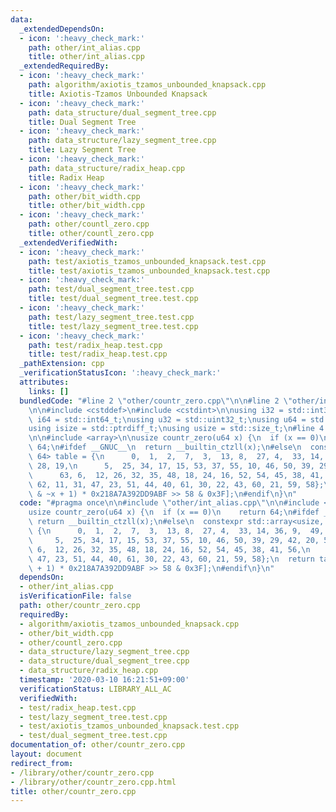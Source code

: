```yaml
---
data:
  _extendedDependsOn:
  - icon: ':heavy_check_mark:'
    path: other/int_alias.cpp
    title: other/int_alias.cpp
  _extendedRequiredBy:
  - icon: ':heavy_check_mark:'
    path: algorithm/axiotis_tzamos_unbounded_knapsack.cpp
    title: Axiotis-Tzamos Unbounded Knapsack
  - icon: ':heavy_check_mark:'
    path: data_structure/dual_segment_tree.cpp
    title: Dual Segment Tree
  - icon: ':heavy_check_mark:'
    path: data_structure/lazy_segment_tree.cpp
    title: Lazy Segment Tree
  - icon: ':heavy_check_mark:'
    path: data_structure/radix_heap.cpp
    title: Radix Heap
  - icon: ':heavy_check_mark:'
    path: other/bit_width.cpp
    title: other/bit_width.cpp
  - icon: ':heavy_check_mark:'
    path: other/countl_zero.cpp
    title: other/countl_zero.cpp
  _extendedVerifiedWith:
  - icon: ':heavy_check_mark:'
    path: test/axiotis_tzamos_unbounded_knapsack.test.cpp
    title: test/axiotis_tzamos_unbounded_knapsack.test.cpp
  - icon: ':heavy_check_mark:'
    path: test/dual_segment_tree.test.cpp
    title: test/dual_segment_tree.test.cpp
  - icon: ':heavy_check_mark:'
    path: test/lazy_segment_tree.test.cpp
    title: test/lazy_segment_tree.test.cpp
  - icon: ':heavy_check_mark:'
    path: test/radix_heap.test.cpp
    title: test/radix_heap.test.cpp
  _pathExtension: cpp
  _verificationStatusIcon: ':heavy_check_mark:'
  attributes:
    links: []
  bundledCode: "#line 2 \"other/countr_zero.cpp\"\n\n#line 2 \"other/int_alias.cpp\"\
    \n\n#include <cstddef>\n#include <cstdint>\n\nusing i32 = std::int32_t;\nusing\
    \ i64 = std::int64_t;\nusing u32 = std::uint32_t;\nusing u64 = std::uint64_t;\n\
    using isize = std::ptrdiff_t;\nusing usize = std::size_t;\n#line 4 \"other/countr_zero.cpp\"\
    \n\n#include <array>\n\nusize countr_zero(u64 x) {\n  if (x == 0)\n    return\
    \ 64;\n#ifdef __GNUC__\n  return __builtin_ctzll(x);\n#else\n  constexpr std::array<usize,\
    \ 64> table = {\n      0,  1,  2,  7,  3,  13, 8,  27, 4,  33, 14, 36, 9,  49,\
    \ 28, 19,\n      5,  25, 34, 17, 15, 53, 37, 55, 10, 46, 50, 39, 29, 42, 20, 57,\n\
    \      63, 6,  12, 26, 32, 35, 48, 18, 24, 16, 52, 54, 45, 38, 41, 56,\n     \
    \ 62, 11, 31, 47, 23, 51, 44, 40, 61, 30, 22, 43, 60, 21, 59, 58};\n  return table[(x\
    \ & ~x + 1) * 0x218A7A392DD9ABF >> 58 & 0x3F];\n#endif\n}\n"
  code: "#pragma once\n\n#include \"other/int_alias.cpp\"\n\n#include <array>\n\n\
    usize countr_zero(u64 x) {\n  if (x == 0)\n    return 64;\n#ifdef __GNUC__\n \
    \ return __builtin_ctzll(x);\n#else\n  constexpr std::array<usize, 64> table =\
    \ {\n      0,  1,  2,  7,  3,  13, 8,  27, 4,  33, 14, 36, 9,  49, 28, 19,\n \
    \     5,  25, 34, 17, 15, 53, 37, 55, 10, 46, 50, 39, 29, 42, 20, 57,\n      63,\
    \ 6,  12, 26, 32, 35, 48, 18, 24, 16, 52, 54, 45, 38, 41, 56,\n      62, 11, 31,\
    \ 47, 23, 51, 44, 40, 61, 30, 22, 43, 60, 21, 59, 58};\n  return table[(x & ~x\
    \ + 1) * 0x218A7A392DD9ABF >> 58 & 0x3F];\n#endif\n}\n"
  dependsOn:
  - other/int_alias.cpp
  isVerificationFile: false
  path: other/countr_zero.cpp
  requiredBy:
  - algorithm/axiotis_tzamos_unbounded_knapsack.cpp
  - other/bit_width.cpp
  - other/countl_zero.cpp
  - data_structure/lazy_segment_tree.cpp
  - data_structure/dual_segment_tree.cpp
  - data_structure/radix_heap.cpp
  timestamp: '2020-03-10 16:21:51+09:00'
  verificationStatus: LIBRARY_ALL_AC
  verifiedWith:
  - test/radix_heap.test.cpp
  - test/lazy_segment_tree.test.cpp
  - test/axiotis_tzamos_unbounded_knapsack.test.cpp
  - test/dual_segment_tree.test.cpp
documentation_of: other/countr_zero.cpp
layout: document
redirect_from:
- /library/other/countr_zero.cpp
- /library/other/countr_zero.cpp.html
title: other/countr_zero.cpp
---
```

